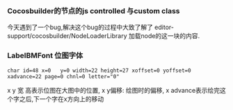 ### Cocosbuilder的节点的js controlled 与custom class
今天遇到了一个bug,解决这个bug的过程中大致了解了 editor-support/cocosbuilder/NodeLoaderLibrary 加载node的这一块的内容.
 
### LabelBMFont 位图字体

```
char id=48 x=0   y=0 width=22 height=27 xoffset=0 yoffset=0 xadvance=22 page=0 chnl=0 letter="0"
```

x y 宽 高表示位图在大图中的位置, x y偏移: 绘图时的偏移, x advance表示绘完这个字之后,下一个字在x方向上的移动